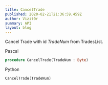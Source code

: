 ```yaml
---
title: CancelTrade
published: 2020-02-21T21:36:59.459Z
author: Vizit0r
summary: API
layout: blog
---
```


 


Cancel Trade with id *TradeNum* from TradesList.


Pascal

```pascal
procedure CancelTrade(TradeNum : Byte)

```

Python

```python
CancelTrade(TradeNum)
```